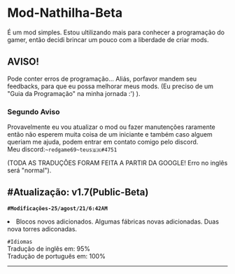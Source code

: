 # Mod-Nathilha-Beta

  É um mod simples. Estou ultilizando mais para conhecer a programação do gamer, então decidi brincar um pouco com a liberdade de criar mods. 
     

<h2>AVISO!</h2>

  Pode conter erros de programação...
  Aliás, porfavor mandem seu feedbacks, para que eu possa melhorar meus mods. 
  (Eu preciso de um "Guia da Programação" na minha jornada :') ).
 
 <h3>Segundo Aviso</h3>

  Provavelmente eu vou atualizar o mod ou fazer manutenções raramente então não esperem muita coisa de um iniciante e também caso alguem queriam me ajuda, podem entrar em contato comigo pelo discord.<br/>Meu discord:`~redgame69~teus🇧🇷#4751`

(TODA AS TRADUÇÕES FORAM FEITA A PARTIR DA GOOGLE! Erro no inglês será "normal").

 <h2>#Atualização: v1.7(Public-Beta)</h2>

  <b>`#Modificações-25/agost/21/6:42AM`</b>
  
  <li/>Blocos novos adicionados.
  Algumas fábricas novas adicionadas.
  Duas nova torres adiconadas.
  
  `#Idiomas`<Br/>
  Tradução de inglês em: 95%<Br/>Tradução de português em: 100%
*********************************

